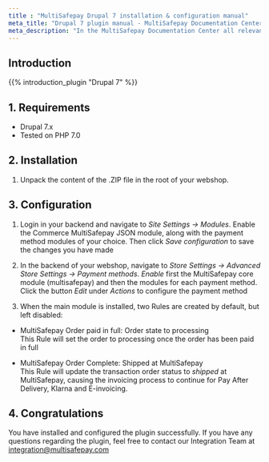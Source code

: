 ```yaml
---
title : "MultiSafepay Drupal 7 installation & configuration manual"
meta_title: "Drupal 7 plugin manual - MultiSafepay Documentation Center"
meta_description: "In the MultiSafepay Documentation Center all relevant information regarding our Plugins and API. As well as Support pages for Payment Method, Tools and General Questions. You can also find the contact details of our Support Team and Integration Team."
---
```


## Introduction

{{% introduction_plugin "Drupal 7" %}}

## 1. Requirements
- Drupal 7.x
- Tested on PHP 7.0

## 2. Installation
 1. Unpack the content of the .ZIP file in the root of your webshop.

## 3. Configuration
1. Login in your backend and navigate to _Site Settings -> Modules_. Enable the Commerce MultiSafepay JSON module, along with the payment method modules of your choice. Then click _Save configuration_ to save the changes you have made

2. In the backend of your webshop, navigate to _Store Settings -> Advanced Store Settings -> Payment methods_.
_Enable_ first the MultiSafepay core module (multisafepay) and then the modules for each payment method.
Click the button _Edit_ under _Actions_ to configure the payment method

3. When the main module is installed, two Rules are created by default, but left disabled:  
  * MultiSafepay Order paid in full: Order state to processing  
This Rule will set the order to processing once the order has been paid in full  

  * MultiSafepay Order Complete: Shipped at MultiSafepay  
This Rule will update the transaction order status to _shipped_ at MultiSafepay, causing the invoicing process to continue for Pay After Delivery, Klarna and E-invoicing.

## 4. Congratulations
You have installed and configured the plugin successfully. If you have any questions regarding the plugin, feel free to contact our Integration Team at <integration@multisafepay.com>
